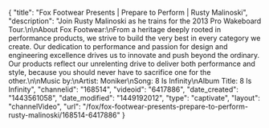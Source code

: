{
    "title": "Fox Footwear Presents | Prepare to Perform | Rusty Malinoski",
    "description": "Join Rusty Malinoski as he trains for the 2013 Pro Wakeboard Tour.\n\nAbout Fox Footwear:\nFrom a heritage deeply rooted in performance products, we strive to build the very best in every category we create. Our dedication to performance and passion for design and engineering excellence drives us to innovate and push beyond the ordinary. Our products reflect our unrelenting drive to deliver both performance and style, because you should never have to sacrifice one for the other.\n\nMusic by:\nArtist: Moniker\nSong: 8 Is Infinity\nAlbum Title: 8 Is Infinity",
    "channelid": "168514",
    "videoid": "6417886",
    "date_created": "1443561058",
    "date_modified": "1449192012",
    "type": "captivate",
    "layout": "channelVideo",
    "url": "\/fox\/fox-footwear-presents-prepare-to-perform-rusty-malinoski\/168514-6417886"
}